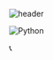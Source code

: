 
![header](https://capsule-render.vercel.app/api?type=waving&color=0:a82da8,100:da8f00&height=230&section=header&text=JinSeongKang&fontAlign=70&fontAlignY=40&fontSize=60&fontColor=ffffff&desc=Github%20Profile&descAlign=85&descAlignY=62)

<img alt="Python" src ="https://img.shields.io/badge/Python-3776AB.svg?&style=for-the-badge&logo=Python&logoColor=white"/>



:telephone_receiver: 



